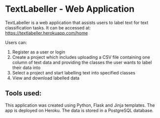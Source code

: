 # TextLabeller - Web Application
TextLabeller is a web application that assists users to label text for text classification tasks. It can be accessed at: https://textlabeller.herokuapp.com/home

Users can:
1. Register as a user or login
2. Create a project which includes uploading a CSV file containing one column of text data and providing the classes the user wants to label their data into
3. Select a project and start labelling text into specified classes
4. View and download labelled data

## Tools used:
This application was created using Python, Flask and Jinja templates. The app is deployed on Heroku. The data is stored in a PostgreSQL database.
